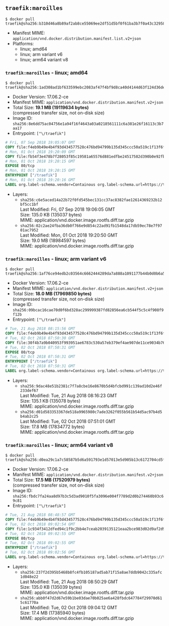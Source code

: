 ## `traefik:maroilles`

```console
$ docker pull traefik@sha256:b310d46a8b89af2ab8ce55069ee2df51d5bf0f61ba3b7f0a43c32958e6d6e5a8
```

-	Manifest MIME: `application/vnd.docker.distribution.manifest.list.v2+json`
-	Platforms:
	-	linux; amd64
	-	linux; arm variant v6
	-	linux; arm64 variant v8

### `traefik:maroilles` - linux; amd64

```console
$ docker pull traefik@sha256:1ad308ad1bf633599ebc2083af47f4bf9d8ca40d4144d63f124d36de7ac0d75a
```

-	Docker Version: 17.06.2-ce
-	Manifest MIME: `application/vnd.docker.distribution.manifest.v2+json`
-	Total Size: **19.1 MB (19119634 bytes)**  
	(compressed transfer size, not on-disk size)
-	Image ID: `sha256:8e6dd75ac04756e1a94f16f4643a03a0218561111c6a381e26f16113c3b7aa17`
-	Entrypoint: `["\/traefik"]`

```dockerfile
# Fri, 07 Sep 2018 19:05:07 GMT
COPY file:f4eb9b49e4b4f93d434577528c476bd94799b135d345ccc50a519c1f13f6f97a in /etc/ssl/certs/ 
# Mon, 01 Oct 2018 19:20:09 GMT
COPY file:fb54f3e478b7f28053f85c19581a65576d881edfbe24517582d390b0e92fbc1d in / 
# Mon, 01 Oct 2018 19:20:15 GMT
EXPOSE 80/tcp
# Mon, 01 Oct 2018 19:20:15 GMT
ENTRYPOINT ["/traefik"]
# Mon, 01 Oct 2018 19:20:16 GMT
LABEL org.label-schema.vendor=Containous org.label-schema.url=https://traefik.io org.label-schema.name=Traefik org.label-schema.description=A modern reverse-proxy org.label-schema.version=v1.7.1 org.label-schema.docker.schema-version=1.0
```

-	Layers:
	-	`sha256:c6e5aced14a22b72f0fd545bec131cc37ac8382fae12614369232b12bf5cc1bf`  
		Last Modified: Fri, 07 Sep 2018 19:06:05 GMT  
		Size: 135.0 KB (135037 bytes)  
		MIME: application/vnd.docker.image.rootfs.diff.tar.gzip
	-	`sha256:02c2ae24fba36db0f766e9d854c22ad91fb1548da17db59ec78e7f9701ac7952`  
		Last Modified: Mon, 01 Oct 2018 19:20:50 GMT  
		Size: 19.0 MB (18984597 bytes)  
		MIME: application/vnd.docker.image.rootfs.diff.tar.gzip

### `traefik:maroilles` - linux; arm variant v6

```console
$ docker pull traefik@sha256:1af76ce94edb2c03564c6662444289da7a888a1091177b44b0d0b6a59e7bbaae
```

-	Docker Version: 17.06.2-ce
-	Manifest MIME: `application/vnd.docker.distribution.manifest.v2+json`
-	Total Size: **18.0 MB (17969850 bytes)**  
	(compressed transfer size, not on-disk size)
-	Image ID: `sha256:09bcac16cae70d0f6bd328ac299999387fd82856ea6cb544f5c5c4f908f9f12b`
-	Entrypoint: `["\/traefik"]`

```dockerfile
# Tue, 21 Aug 2018 08:15:56 GMT
COPY file:f4eb9b49e4b4f93d434577528c476bd94799b135d345ccc50a519c1f13f6f97a in /etc/ssl/certs/ 
# Tue, 02 Oct 2018 07:50:30 GMT
COPY file:30f4b7a9b040953f993951ae6783c530a57eb379ef4ae907de11ce9034b76019 in / 
# Tue, 02 Oct 2018 07:50:31 GMT
EXPOSE 80/tcp
# Tue, 02 Oct 2018 07:50:31 GMT
ENTRYPOINT ["/traefik"]
# Tue, 02 Oct 2018 07:50:31 GMT
LABEL org.label-schema.vendor=Containous org.label-schema.url=https://traefik.io org.label-schema.name=Traefik org.label-schema.description=A modern reverse-proxy org.label-schema.version=v1.7.1 org.label-schema.docker.schema-version=1.0
```

-	Layers:
	-	`sha256:9dac48e51b2381c7f7a8cbe16e8670b5d4bfcbd991c139ad10d2e46f233def67`  
		Last Modified: Tue, 21 Aug 2018 08:16:23 GMT  
		Size: 135.1 KB (135078 bytes)  
		MIME: application/vnd.docker.image.rootfs.diff.tar.gzip
	-	`sha256:d01d583353367de518a9965980c7ade3262f055b561b54d5ac97b4d5b4ab2c25`  
		Last Modified: Tue, 02 Oct 2018 07:51:01 GMT  
		Size: 17.8 MB (17834772 bytes)  
		MIME: application/vnd.docker.image.rootfs.diff.tar.gzip

### `traefik:maroilles` - linux; arm64 variant v8

```console
$ docker pull traefik@sha256:d0ea29c1a7c58587b5d6a591793e1d57013e5d905b13c6172704cd5f1b33d76c
```

-	Docker Version: 17.06.2-ce
-	Manifest MIME: `application/vnd.docker.distribution.manifest.v2+json`
-	Total Size: **17.5 MB (17520979 bytes)**  
	(compressed transfer size, not on-disk size)
-	Image ID: `sha256:fbdc7fa24aa8d97b3c5d3ad9010f5fa3096e004f7789d2d0b274460b93c69c81`
-	Entrypoint: `["\/traefik"]`

```dockerfile
# Tue, 21 Aug 2018 08:48:57 GMT
COPY file:f4eb9b49e4b4f93d434577528c476bd94799b135d345ccc50a519c1f13f6f97a in /etc/ssl/certs/ 
# Tue, 02 Oct 2018 09:02:54 GMT
COPY file:1c934f3412dfed94c1f9c2bb4e7ceab2039135121eaa2bce983d02d9af2d93be in / 
# Tue, 02 Oct 2018 09:02:55 GMT
EXPOSE 80/tcp
# Tue, 02 Oct 2018 09:02:55 GMT
ENTRYPOINT ["/traefik"]
# Tue, 02 Oct 2018 09:02:56 GMT
LABEL org.label-schema.vendor=Containous org.label-schema.url=https://traefik.io org.label-schema.name=Traefik org.label-schema.description=A modern reverse-proxy org.label-schema.version=v1.7.1 org.label-schema.docker.schema-version=1.0
```

-	Layers:
	-	`sha256:237f2d395b5468b8fc4fb105187ad5ab71f15a8ae7ddb9042c335afc1d048e22`  
		Last Modified: Tue, 21 Aug 2018 08:50:29 GMT  
		Size: 135.0 KB (135039 bytes)  
		MIME: application/vnd.docker.image.rootfs.diff.tar.gzip
	-	`sha256:abb0f47d2d67e59b1be03dae70b025ae6a428fbdc647784f29970d615c61770a`  
		Last Modified: Tue, 02 Oct 2018 09:04:12 GMT  
		Size: 17.4 MB (17385940 bytes)  
		MIME: application/vnd.docker.image.rootfs.diff.tar.gzip
